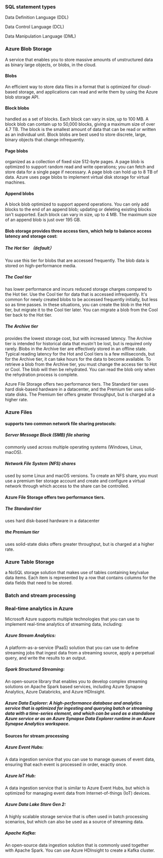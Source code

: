 ### SQL statement types

Data Definition Language (DDL)

Data Control Language (DCL)

Data Manipulation Language (DML)

### Azure Blob Storage 

A service that enables you to store massive amounts of unstructured data as binary large objects, or blobs, in the cloud. 

#### Blobs 

An efficient way to store data files in a format that is optimized for cloud-based storage, and applications can read and write them by using the Azure blob storage API.

#### Block blobs

handled as a set of blocks. Each block can vary in size, up to 100 MB. A block blob can contain up to 50,000 blocks, giving a maximum size of over 4.7 TB. The block is the smallest amount of data that can be read or written as an individual unit. Block blobs are best used to store discrete, large, binary objects that change infrequently.
#### Page blobs

organized as a collection of fixed size 512-byte pages. A page blob is optimized to support random read and write operations; you can fetch and store data for a single page if necessary. A page blob can hold up to 8 TB of data. Azure uses page blobs to implement virtual disk storage for virtual machines.

#### Append blobs

A block blob optimized to support append operations. You can only add blocks to the end of an append blob; updating or deleting existing blocks isn't supported. Each block can vary in size, up to 4 MB. The maximum size of an append blob is just over 195 GB.

#### Blob storage provides three access tiers, which help to balance access latency and storage cost:

##### The Hot tier （default）

You use this tier for blobs that are accessed frequently. The blob data is stored on high-performance media.

##### The Cool tier 

has lower performance and incurs reduced storage charges compared to the Hot tier. Use the Cool tier for data that is accessed infrequently. It's common for newly created blobs to be accessed frequently initially, but less so as time passes. In these situations, you can create the blob in the Hot tier, but migrate it to the Cool tier later. You can migrate a blob from the Cool tier back to the Hot tier.

##### The Archive tier

provides the lowest storage cost, but with increased latency. The Archive tier is intended for historical data that mustn't be lost, but is required only rarely. Blobs in the Archive tier are effectively stored in an offline state. Typical reading latency for the Hot and Cool tiers is a few milliseconds, but for the Archive tier, it can take hours for the data to become available. To retrieve a blob from the Archive tier, you must change the access tier to Hot or Cool. The blob will then be rehydrated. You can read the blob only when the rehydration process is complete.

Azure File Storage offers two performance tiers. The Standard tier uses hard disk-based hardware in a datacenter, and the Premium tier uses solid-state disks. The Premium tier offers greater throughput, but is charged at a higher rate.

### Azure Files 

#### supports two common network file sharing protocols:

##### Server Message Block (SMB) file sharing 

commonly used across multiple operating systems (Windows, Linux, macOS).

##### Network File System (NFS) shares 

used by some Linux and macOS versions. To create an NFS share, you must use a premium tier storage account and create and configure a virtual network through which access to the share can be controlled.

#### Azure File Storage offers two performance tiers. 

##### The Standard tier 

uses hard disk-based hardware in a datacenter

##### the Premium tier 

uses solid-state disks
offers greater throughput, but is charged at a higher rate.

### Azure Table Storage 

a NoSQL storage solution that makes use of tables containing key/value data items. 
Each item is represented by a row that contains columns for the data fields that need to be stored.

### Batch and stream processing

### Real-time analytics in Azure
Microsoft Azure supports multiple technologies that you can use to implement real-time analytics of streaming data, including:

##### Azure Stream Analytics: 
A platform-as-a-service (PaaS) solution that you can use to define streaming jobs that ingest data from a streaming source, apply a perpetual query, and write the results to an output.

##### Spark Structured Streaming: 
An open-source library that enables you to develop complex streaming solutions on Apache Spark based services, including Azure Synapse Analytics, Azure Databricks, and Azure HDInsight.

##### Azure Data Explorer: A high-performance database and analytics service that is optimized for ingesting and querying batch or streaming data with a time-series element, and which can be used as a standalone Azure service or as an Azure Synapse Data Explorer runtime in an Azure Synapse Analytics workspace.


#### Sources for stream processing

##### Azure Event Hubs: 
A data ingestion service that you can use to manage queues of event data, ensuring that each event is processed in order, exactly once.

##### Azure IoT Hub: 
A data ingestion service that is similar to Azure Event Hubs, but which is optimized for managing event data from Internet-of-things (IoT) devices.

##### Azure Data Lake Store Gen 2: 
A highly scalable storage service that is often used in batch processing scenarios, but which can also be used as a source of streaming data.

##### Apache Kafka: 
An open-source data ingestion solution that is commonly used together with Apache Spark. You can use Azure HDInsight to create a Kafka cluster.
